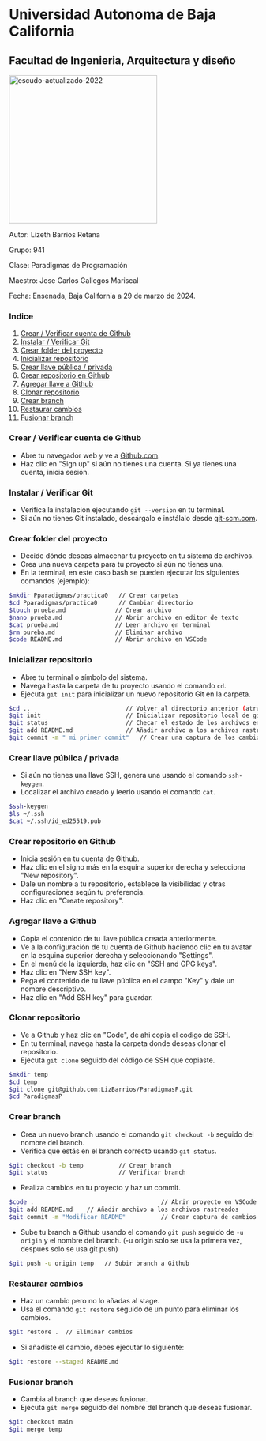 # Universidad Autonoma de Baja California

## Facultad de Ingenieria, Arquitectura y diseño
<img src="https://github.com/LizBarrios/ParadigmasP/assets/141792789/0e86ebe0-ea42-4601-afeb-ae69792bb6d9" alt="escudo-actualizado-2022" width="300"/>

Autor: Lizeth Barrios Retana  

Grupo: 941  

Clase: Paradigmas de Programación  

Maestro: Jose Carlos Gallegos Mariscal  

Fecha: Ensenada, Baja California a 29 de marzo de 2024.

### Indice

1. [Crear / Verificar cuenta de Github](#crear--verificar-cuenta-de-github)
2. [Instalar / Verificar Git](#instalar--verificar-git)
3. [Crear folder del proyecto](#crear-folder-del-proyecto)
4. [Inicializar repositorio](#inicializar-repositorio)
5. [Crear llave pública / privada](#crear-llave-pública--privada)
6. [Crear repositorio en Github](#crear-repositorio-en-github)
7. [Agregar llave a Github](#agregar-llave-a-github)
8. [Clonar repositorio](#clonar-repositorio)
9. [Crear branch](#crear-branch)
10. [Restaurar cambios](#restaurar-cambios)
11. [Fusionar branch](#fusionar-branch)

### Crear / Verificar cuenta de Github

- Abre tu navegador web y ve a [Github.com](https://github.com/).
- Haz clic en "Sign up" si aún no tienes una cuenta. Si ya tienes una cuenta, inicia sesión.

### Instalar / Verificar Git

- Verifica la instalación ejecutando `git --version` en tu terminal.
- Si aún no tienes Git instalado, descárgalo e instálalo desde [git-scm.com](https://git-scm.com/).

### Crear folder del proyecto

- Decide dónde deseas almacenar tu proyecto en tu sistema de archivos.
- Crea una nueva carpeta para tu proyecto si aún no tienes una.
- En la terminal, en este caso bash se pueden ejecutar los siguientes comandos (ejemplo):

```bash
$mkdir Pparadigmas/practica0   // Crear carpetas
$cd Pparadigmas/practica0      // Cambiar directorio
$touch prueba.md              // Crear archivo
$nano prueba.md               // Abrir archivo en editor de texto
$cat prueba.md                // Leer archivo en terminal
$rm pureba.md                 // Eliminar archivo
$code README.md               // Abrir archivo en VSCode
```

### Inicializar repositorio

- Abre tu terminal o símbolo del sistema.
- Navega hasta la carpeta de tu proyecto usando el comando `cd`.
- Ejecuta `git init` para inicializar un nuevo repositorio Git en la carpeta.

```bash
$cd ..                           // Volver al directorio anterior (atras)
$git init                        // Inicializar repositorio local de git
$git status                      // Checar el estado de los archivos en el repositorio
$git add README.md               // Añadir archivo a los archivos rastreados
$git commit -m " mi primer commit"   // Crear una captura de los cambios hasta el momento
```

### Crear llave pública / privada

- Si aún no tienes una llave SSH, genera una usando el comando `ssh-keygen`.
- Localizar el archivo creado y leerlo usando el comando `cat`.

```bash
$ssh-keygen
$ls ~/.ssh
$cat ~/.ssh/id_ed25519.pub
```

### Crear repositorio en Github

- Inicia sesión en tu cuenta de Github.
- Haz clic en el signo más en la esquina superior derecha y selecciona "New repository".
- Dale un nombre a tu repositorio, establece la visibilidad y otras configuraciones según tu preferencia.
- Haz clic en "Create repository".

### Agregar llave a Github

- Copia el contenido de tu llave pública creada anteriormente.
- Ve a la configuración de tu cuenta de Github haciendo clic en tu avatar en la esquina superior derecha y seleccionando "Settings".
- En el menú de la izquierda, haz clic en "SSH and GPG keys".
- Haz clic en "New SSH key".
- Pega el contenido de tu llave pública en el campo "Key" y dale un nombre descriptivo.
- Haz clic en "Add SSH key" para guardar.

### Clonar repositorio

- Ve a Github y haz clic en "Code", de ahi copia el codigo de SSH.
- En tu terminal, navega hasta la carpeta donde deseas clonar el repositorio.
- Ejecuta `git clone` seguido del código de SSH que copiaste.

```bash
$mkdir temp
$cd temp
$git clone git@github.com:LizBarrios/ParadigmasP.git
$cd ParadigmasP
```

### Crear branch

- Crea un nuevo branch usando el comando `git checkout -b` seguido del nombre del branch.
- Verifica que estás en el branch correcto usando `git status`.

```bash
$git checkout -b temp          // Crear branch
$git status                    // Verificar branch
```

- Realiza cambios en tu proyecto y haz un commit.

```bash
$code .                                    // Abrir proyecto en VSCode
$git add README.md    // Añadir archivo a los archivos rastreados
$git commit -m "Modificar README"          // Crear captura de cambios
```

- Sube tu branch a Github usando el comando `git push` seguido de `-u origin` y el nombre del branch. (-u origin solo se usa la primera vez, despues solo se usa git push)

```bash
$git push -u origin temp   // Subir branch a Github
```

### Restaurar cambios

- Haz un cambio pero no lo añadas al stage.
- Usa el comando `git restore` seguido de un punto para eliminar los cambios.

```bash
$git restore .  // Eliminar cambios
```

- Si añadiste el cambio, debes ejecutar lo siguiente:

```bash
$git restore --staged README.md
```

### Fusionar branch

- Cambia al branch que deseas fusionar.
- Ejecuta `git merge` seguido del nombre del branch que deseas fusionar.

```bash
$git checkout main
$git merge temp
```
